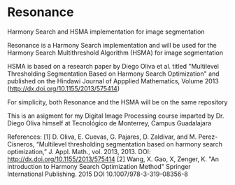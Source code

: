 # Resonance
Harmony Search and HSMA implementation for image segmentation

Resonance is a Harmony Search implementation and will be used for the Harmony Search Multithreshold Algorithm (HSMA) for image segmentation

HSMA is based on a research paper by Diego Oliva et al. titled "Multilevel Thresholding Segmentation Based on
Harmony Search Optimization" and published on the Hindawi Journal of Appplied Mathematics, Volume 2013 (http://dx.doi.org/10.1155/2013/575414)

For simplicity, both Resonance and the HSMA will be on the same repository

This is an asigment for my Digital Image Processing course imparted by Dr. Diego Oliva himself at Tecnológico de Monterrey, Campus Guadalajara


References:
[1] D. Oliva, E. Cuevas, G. Pajares, D. Zaldivar, and M. Perez-Cisneros, “Multilevel thresholding segmentation based on harmony search optimization,” J. Appl. Math., vol. 2013, 2013. DOI: http://dx.doi.org/10.1155/2013/575414
[2] Wang, X. Gao, X, Zenger, K. "An introduction to Harmony Search Optimization Method" Springer International Publishing. 2015 DOI 10.1007/978-3-319-08356-8

